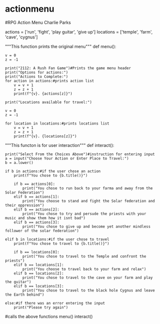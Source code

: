 # actionmenu
#RPG Action Menu Charlie Parks

actions = ['run', 'fight', 'play guitar', 'give up']
locations =  ['temple', 'farm', 'cave', 'cygnus']

"""This function prints the original menu"""
def menu():
    
    v = 0
    z = -1
    
    print("2112: A Rush Fan Game")#Prints the game menu header
    print("Options for actions:")
    print("Actions to Complete:")
    for action in actions:#prints action list
        v = v + 1
        z = z + 1
        print(f"{v}. {actions[z]}")
        
    print("Locations available for travel:")
    
    v = 0
    z = -1
    
    for location in locations:#prints locations list
        v = v + 1
        z = z + 1
        print(f"{v}. {locations[z]}")

"""This functon is for user interaction"""
def interact():
    
    print("Select From the Choices Above")#instruction for entering input
    a = input("Choose Your Action or Enter Place to Travel:")
    b = a.lower()

    if b in actions:#if the user chose an action
        print(f"You chose to {b.title()}")
        
        if b == actions[0]:
            print("You chose to run back to your farma and away from the Solar Federation")
        elif b == actions[1]:
            print("You choose to stand and fight the Solar federation and their oppression")
        elif b == actions[2]:
            print("You chose to try and persude the priests with your music and show them how it isnt bad")
        elif b == actions[3]:
            print("You chose to give up and become yet another mindless follower of the solar federation")
            
    elif b in locations:#if the user chose to travel
        print(f"You chose to travel to {b.title()}")
        
        if b == locations[0]:
            print("You chose to travel to the Temple and confront the priests")
        elif b == locations[1]:
            print("You choose to travel back to your farm and relax")
        elif b == locations[2]:
            print("You chose to travel to the cave on your farm and play the guitar")
        elif b == locations[3]:
            print("You chose to travel to the black hole Cygnus and leave the Earth behind")
            
    else:#if there was an error entering the input
        print("Please try again")
            
#calls the above functions
menu()
interact()
